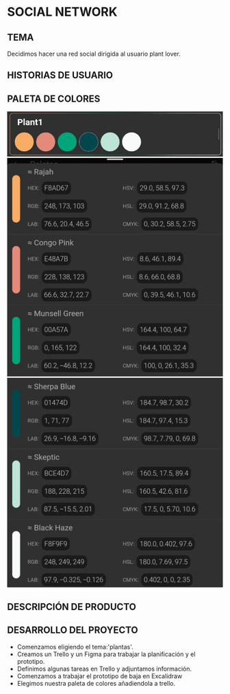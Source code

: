# SOCIAL NETWORK

## TEMA
Decidimos hacer una red social dirigida al usuario plant lover.

## HISTORIAS DE USUARIO



## PALETA DE COLORES

<img src = "PALETA DE COLORES.jpeg">
<img src = "PALETA DE COLORES 1.jpg">
<img src = "PALETA DE COLORES 2.jpG">

## DESCRIPCIÓN DE PRODUCTO



## DESARROLLO DEL PROYECTO

* Comenzamos eligiendo el tema:'plantas'.
* Creamos un Trello y un Figma para trabajar la planificación y el prototipo.
* Definimos algunas tareas en Trello y adjuntamos información.
* Comenzamos a trabajar el prototipo de baja en Excalidraw
* Elegimos nuestra paleta de colores añadiendola a trello.